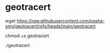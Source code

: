 # geotracert
wget https://raw.githubusercontent.com/pasha-smy/geotracert/refs/heads/main/geotracert

chmod +x geotracert

./geotracert
